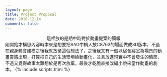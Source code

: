 ```yaml
---
layout: page
title: Project Proposal
date: 2018-12-14
comments: false
---
```


<center>這裡放的是期中時對於動畫提案的簡報</center>
剛開始才構思內容時本來是想要把SAO中桐人放C8763的場面做成3D版本，不過在親身體會建模之後我就放棄這個想法了，之後我又有一個以宿舍寢室為場景的動畫靈感出現，打算把自己的生活環境給動畫化，並且放進現實中不會發生的情節，不過又覺得故事太難想於是再次放棄，最後才乾脆直接改編小說來當作動畫的劇本。
{% include scripts.html %}
